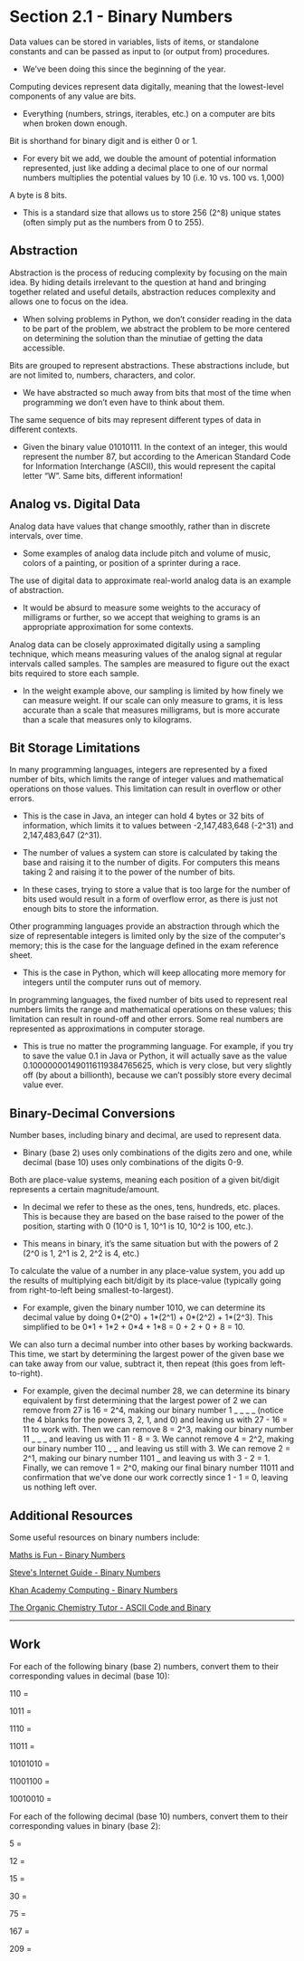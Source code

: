 # Section 2.1 - Binary Numbers

Data values can be stored in variables, lists of items, or standalone constants and can be passed as input to (or output from) procedures.

- We’ve been doing this since the beginning of the year.

Computing devices represent data digitally, meaning that the lowest-level components of any value are bits.

- Everything (numbers, strings, iterables, etc.) on a computer are bits when broken down enough.

Bit is shorthand for binary digit and is either 0 or 1.

- For every bit we add, we double the amount of potential information represented, just like adding a decimal place to one of our normal numbers multiplies the potential values by 10 (i.e. 10 vs. 100 vs. 1,000)

A byte is 8 bits.

- This is a standard size that allows us to store 256 (2^8) unique states (often simply put as the numbers from 0 to 255).

## Abstraction

Abstraction is the process of reducing complexity by focusing on the main idea. By hiding details irrelevant to the question at hand and bringing together related and useful details, abstraction reduces complexity and allows one to focus on the idea.

- When solving problems in Python, we don’t consider reading in the data to be part of the problem, we abstract the problem to be more centered on determining the solution than the minutiae of getting the data accessible.

Bits are grouped to represent abstractions. These abstractions include, but are not limited to, numbers, characters, and color.

- We have abstracted so much away from bits that most of the time when programming we don’t even have to think about them.

The same sequence of bits may represent different types of data in different contexts.

- Given the binary value 01010111. In the context of an integer, this would represent the number 87, but according to the American Standard Code for Information Interchange (ASCII), this would represent the capital letter “W”. Same bits, different information!


## Analog vs. Digital Data

Analog data have values that change smoothly, rather than in discrete intervals, over time.

- Some examples of analog data include pitch and volume of music, colors of a painting, or position of a sprinter during a race.

The use of digital data to approximate real-world analog data is an example of abstraction.

- It would be absurd to measure some weights to the accuracy of milligrams or further, so we accept that weighing to grams is an appropriate approximation for some contexts.

Analog data can be closely approximated digitally using a sampling technique, which means measuring values of the analog signal at regular intervals called samples. The samples are measured to figure out the exact bits required to store each sample.

- In the weight example above, our sampling is limited by how finely we can measure weight. If our scale can only measure to grams, it is less accurate than a scale that measures milligrams, but is more accurate than a scale that measures only to kilograms.


## Bit Storage Limitations

In many programming languages, integers are represented by a fixed number of bits, which limits the range of integer values and mathematical operations on those values. This limitation can result in overflow or other errors.

- This is the case in Java, an integer can hold 4 bytes or 32 bits of information, which limits it to values between -2,147,483,648 (-2^31) and 2,147,483,647 (2^31).

- The number of values a system can store is calculated by taking the base and raising it to the number of digits. For computers this means taking 2 and raising it to the power of the number of bits.

- In these cases, trying to store a value that is too large for the number of bits used would result in a form of overflow error, as there is just not enough bits to store the information.

Other programming languages provide an abstraction through which the size of representable integers is limited only by the size of the computer's memory; this is the case for the language defined in the exam reference sheet.

- This is the case in Python, which will keep allocating more memory for integers until the computer runs out of memory.

In programming languages, the fixed number of bits used to represent real numbers limits the range and mathematical operations on these values; this limitation can result in round-off and other errors. Some real numbers are represented as approximations in computer storage.

- This is true no matter the programming language. For example, if you try to save the value 0.1 in Java or Python, it will actually save as the value 0.100000001490116119384765625, which is very close, but very slightly off (by about a billionth), because we can’t possibly store every decimal value ever.


## Binary-Decimal Conversions

Number bases, including binary and decimal, are used to represent data.

- Binary (base 2) uses only combinations of the digits zero and one, while decimal (base 10) uses only combinations of the digits 0-9.

Both are place-value systems, meaning each position of a given bit/digit represents a certain magnitude/amount.

- In decimal we refer to these as the ones, tens, hundreds, etc. places. This is because they are based on the base raised to the power of the position, starting with 0 (10^0 is 1, 10^1 is 10, 10^2 is 100, etc.).

- This means in binary, it’s the same situation but with the powers of 2 (2^0 is 1, 2^1 is 2, 2^2 is 4, etc.)

To calculate the value of a number in any place-value system, you add up the results of multiplying each bit/digit by its place-value (typically going from right-to-left being smallest-to-largest).

- For example, given the binary number 1010, we can determine its decimal value by doing 0\*(2^0) + 1\*(2^1) + 0\*(2^2) + 1\*(2^3). This simplified to be 0\*1 + 1\*2 + 0\*4 + 1\*8 = 0 + 2 + 0 + 8 = 10.

We can also turn a decimal number into other bases by working backwards. This time, we start by determining the largest power of the given base we can take away from our value, subtract it, then repeat (this goes from left-to-right).

- For example, given the decimal number 28, we can determine its binary equivalent by first determining that the largest power of 2 we can remove from 27 is 16 = 2^4, making our binary number 1 _ _ _ _ (notice the 4 blanks for the powers 3, 2, 1, and 0) and leaving us with 27 - 16 = 11 to work with. Then we can remove 8 = 2^3, making our binary number 11 _ _ _ and leaving us with 11 - 8 = 3. We cannot remove 4 = 2^2, making our binary number 110 _ _ and leaving us still with 3. We can remove 2 = 2^1, making our binary number 1101 _ and leaving us with 3 - 2 = 1. Finally, we can remove 1 = 2^0, making our final binary number 11011 and confirmation that we've done our work correctly since 1 - 1 = 0, leaving us nothing left over.

## Additional Resources

Some useful resources on binary numbers include:

[Maths is Fun - Binary Numbers](https://www.mathsisfun.com/binary-number-system.html)

[Steve's Internet Guide - Binary Numbers](http://www.steves-internet-guide.com/binary-numbers-explained/)

[Khan Academy Computing - Binary Numbers](https://www.youtube.com/watch?v=sXxwr66Y79Y)

[The Organic Chemistry Tutor - ASCII Code and Binary](https://www.youtube.com/watch?v=H4l42nbYmrU)

---

## Work

For each of the following binary (base 2) numbers, convert them to their corresponding values in decimal (base 10):

110 = 

1011 = 

1110 = 

11011 = 

10101010 = 

11001100 = 

10010010 = 

For each of the following decimal (base 10) numbers, convert them to their corresponding values in binary (base 2):

5 = 

12 = 

15 = 

30 = 

75 = 

167 = 

209 = 